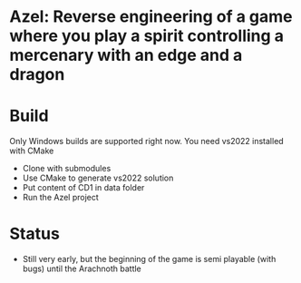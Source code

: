 # Azel: Reverse engineering of a game where you play a spirit controlling a mercenary with an edge and a dragon

# Build
Only Windows builds are supported right now. You need vs2022 installed with CMake
* Clone with submodules
* Use CMake to generate vs2022 solution
* Put content of CD1 in data folder
* Run the Azel project

# Status
* Still very early, but the beginning of the game is semi playable (with bugs) until the Arachnoth battle
